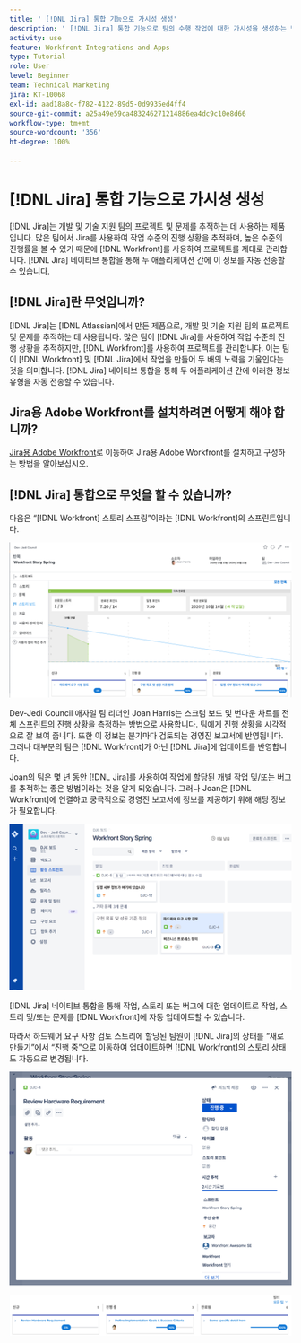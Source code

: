 ```yaml
---
title: ' [!DNL Jira] 통합 기능으로 가시성 생성'
description: ' [!DNL Jira] 통합 기능으로 팀의 수행 작업에 대한 가시성을 생성하는 방법을 엿볼 수 있습니다.'
activity: use
feature: Workfront Integrations and Apps
type: Tutorial
role: User
level: Beginner
team: Technical Marketing
jira: KT-10068
exl-id: aad18a8c-f782-4122-89d5-0d9935ed4ff4
source-git-commit: a25a49e59ca483246271214886ea4dc9c10e8d66
workflow-type: tm+mt
source-wordcount: '356'
ht-degree: 100%

---
```


# [!DNL Jira] 통합 기능으로 가시성 생성

[!DNL Jira]는 개발 및 기술 지원 팀의 프로젝트 및 문제를 추적하는 데 사용하는 제품입니다. 많은 팀에서 Jira를 사용하여 작업 수준의 진행 상황을 추적하며, 높은 수준의 진행률을 볼 수 있기 때문에 [!DNL Workfront]를 사용하여 프로젝트를 제대로 관리합니다. [!DNL Jira] 네이티브 통합을 통해 두 애플리케이션 간에 이 정보를 자동 전송할 수 있습니다.

## [!DNL Jira]란 무엇입니까?

[!DNL Jira]는 [!DNL Atlassian]에서 만든 제품으로, 개발 및 기술 지원 팀의 프로젝트 및 문제를 추적하는 데 사용됩니다. 많은 팀이 [!DNL Jira]를 사용하여 작업 수준의 진행 상황을 추적하지만, [!DNL Workfront]를 사용하여 프로젝트를 관리합니다. 이는 팀이 [!DNL Workfront] 및 [!DNL Jira]에서 작업을 만들어 두 배의 노력을 기울인다는 것을 의미합니다. [!DNL Jira] 네이티브 통합을 통해 두 애플리케이션 간에 이러한 정보 유형을 자동 전송할 수 있습니다.

## Jira용 Adobe Workfront를 설치하려면 어떻게 해야 합니까?

[Jira용 Adobe Workfront](https://experienceleague.adobe.com/docs/workfront/using/adobe-workfront-integrations/workfront-for-jira/workfront-for-jira.html?lang=ko-KR)로 이동하여 Jira용 Adobe Workfront를 설치하고 구성하는 방법을 알아보십시오.

## [!DNL Jira] 통합으로 무엇을 할 수 있습니까?

다음은 “[!DNL Workfront] 스토리 스프링”이라는 [!DNL Workfront]의 스프린트입니다.

![스토리보드 번다운 차트](assets/Jira01.png)

Dev-Jedi Council 애자일 팀 리더인 Joan Harris는 스크럼 보드 및 번다운 차트를 전체 스프린트의 진행 상황을 측정하는 방법으로 사용합니다. 팀에게 진행 상황을 시각적으로 잘 보여 줍니다. 또한 이 정보는 분기마다 검토되는 경영진 보고서에 반영됩니다. 그러나 대부분의 팀은 [!DNL Workfront]가 아닌 [!DNL Jira]에 업데이트를 반영합니다.

Joan의 팀은 몇 년 동안 [!DNL Jira]를 사용하여 작업에 할당된 개별 작업 및/또는 버그를 추적하는 좋은 방법이라는 것을 알게 되었습니다. 그러나 Joan은 [!DNL Workfront]에 연결하고 궁극적으로 경영진 보고서에 정보를 제공하기 위해 해당 정보가 필요합니다.

![Jira 스토리보드](assets/Jira02.png)

[!DNL Jira] 네이티브 통합을 통해 작업, 스토리 또는 버그에 대한 업데이트로 작업, 스토리 및/또는 문제를 [!DNL Workfront]에 자동 업데이트할 수 있습니다.

따라서 하드웨어 요구 사항 검토 스토리에 할당된 팀원이 [!DNL Jira]의 상태를 “새로 만들기”에서 “진행 중”으로 이동하여 업데이트하면 [!DNL Workfront]의 스토리 상태도 자동으로 변경됩니다.

![Jira 상태 페이지](assets/Jira03.png)

![상태 열](assets/Jira04.png)
